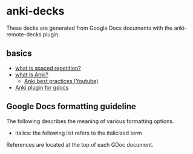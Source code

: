 # anki-decks

These decks are generated from Google Docs documents with the anki-remote-decks plugin.

## basics

* [what is spaced repetition?](https://en.wikipedia.org/wiki/Spaced_repetition)
* [what is Anki?](https://apps.ankiweb.net/)
  * [Anki best practices (Youtube)](https://www.youtube.com/watch?v=AbvaITy3oeQ)
* [Anki plugin for gdocs](https://github.com/c-okelly/anki-remote-decks)

## Google Docs formatting guideline

The following describes the meaning of various formatting options.

* italics: the following list refers to the italicized term

References are located at the top of each GDoc document.

